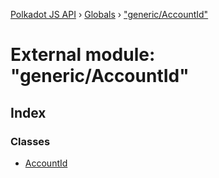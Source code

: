 [Polkadot JS API](../README.md) › [Globals](../globals.md) › ["generic/AccountId"](_generic_accountid_.md)

# External module: "generic/AccountId"

## Index

### Classes

* [AccountId](../classes/_generic_accountid_.accountid.md)
